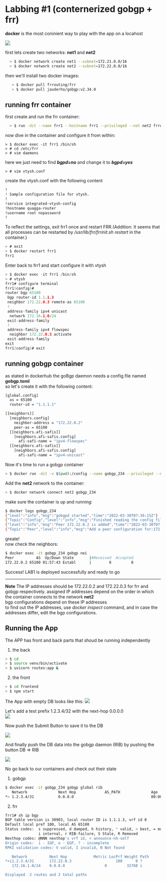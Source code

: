 # Labbing #1 (conternerized gobgp + frr)

**docker** is the most coninient way to play with the app on a locahost  

![](lab_schema.png)

first lets create two networks: **net1** and **net2**  
```bash
  > $ docker network create net1 --subnet=172.21.0.0/16
  > $ docker network create net2 --subnet=172.22.0.0/16
```
then we'll install two docker images:  
```bash
   > $ docker pull frrouting/frr
   > $ docker pull jauderho/gobgp:v2.34.0  
```
## running frr container

first create and run the frr container:  
```bash
  > $ run -dit --name frr1 --hostname frr1 --privileged --net net2 frrouting/frr
```
now dive in the container and configure it from within:  
```
> $ docker exec -it frr1 /bin/sh
> # cd /etc/frr
> # vim daemons
```
here we just need to find ***bgpd=no*** and change it to ***bgpd=yes***

```
> # vim vtysh.conf
```
create the vtysh.conf with the following content
```bash
!
! Sample configuration file for vtysh.
!
!service integrated-vtysh-config
!hostname quagga-router
!username root nopassword
!
```
To reflect the settings, exit frr1 once and restart FRR.(Addition: It seems that all processes can be restarted by */usr/lib/frr/frrinit.sh restart* in the container.)
```c
> # exit
> $ docker restart frr1
frr1
```
Enter back to frr1 and start configure it with vtysh
```c 
> $ docker exec -it frr1 /bin/sh
> # vtysh
frr1# configure terminal 
frr1(config)# 
router bgp 65100
 bgp router-id 1.1.1.3
 neighbor 172.22.0.3 remote-as 65100
 !
 address-family ipv4 unicast
  network 172.16.1.0/24
 exit-address-family
 !
 address-family ipv4 flowspec
  neighbor 172.22.0.3 activate
 exit-address-family
exit
frr1(config)# exit
```


## running gobgp container
as stated in dockerhub the goBgp daemon needs a config.file named **gobgp.toml**  
so let's create it with the following content:
```bash
[global.config]
  as = 65100
  router-id = "1.1.1.1"

[[neighbors]]
  [neighbors.config]
    neighbor-address = "172.22.0.2"
    peer-as = 65100
  [[neighbors.afi-safis]]
    [neighbors.afi-safis.config]
      afi-safi-name = "ipv4-flowspec"
  [[neighbors.afi-safis]]
    [neighbors.afi-safis.config]
      afi-safi-name = "ipv4-unicast"

```
Now it's time to run a gobgp container 
```bash
> $ docker run -dit -v $(pwd):/config --name gobgp_234 --privileged --net net1 -p50051:50051 jauderho/gobgp:v2.34.0
```
Add the **net2** network to the container:
```bash
> $ docker network connect net2 gobgp_234
```
make sure the container is up and running:
```bash
$ docker logs gobgp_234
{"level":"info","msg":"gobgpd started","time":"2022-03-30T07:36:15Z"}
{"Topic":"Config","level":"info","msg":"Finished reading the config file","time":"2022-03-30T07:36:15Z"}
{"level":"info","msg":"Peer 172.22.0.2 is added","time":"2022-03-30T07:36:15Z"}
{"Topic":"Peer","level":"info","msg":"Add a peer configuration for:172.22.0.2","time":"2022-03-30T07:36:15Z"}
```
greate!  
now check the neighbors:  
```bash
$ docker exec -it gobgp_234 gobgp nei
Peer          AS  Up/Down State       |#Received  Accepted
172.22.0.2 65100 01:57:43 Establ      |        0         0
```

Success! LAB1 is deployed successfully and ready to go  

---  
**Note**
The IP addresses should be 172.22.0.2 and 172.22.0.3 for frr and gobgp respectively.
assigned IP addresses depend on the order in which the container connects to the network **net2**  
bgp configurations depend on these IP addresses  
to find out the IP addresses, use *docker inspect* command, and in case the addresses differ, edit the bgp configurations.  

## Running the App

The APP has front and back parts that shoud be running independently  
1. the back
```bash
> $ cd
> $ source venv/bin/activate
> $ uvicorn routes:app &
```
2. the front
```bash
> $ cd frontend
> $ npm start
```

The App with empty DB looks like this:
![](app_screen1.png)


Let's add a test prefix 1.2.3.4/32 with the next-hop 0.0.0.0  
![](app_screen2.png)


Now push the Submit Button to save it to the DB  

![](app_screen3.png)


And finally push the DB data into the gobgp daemon (RIB) by pushing the button DB => RIB  

![](app_screen4.png)

No go back to our containers and check out their state  
1. gobgp  

```bash
$ docker exec -it gobgp_234 gobgp global rib
   Network              Next Hop             AS_PATH              Age        Attrs
*> 1.2.3.4/31           0.0.0.0                                   00:00:52   [{Origin: ?}]
```

2. frr  

```bash
frr1# sh ip bgp
BGP table version is 30903, local router ID is 1.1.1.3, vrf id 0
Default local pref 100, local AS 65100
Status codes:  s suppressed, d damped, h history, * valid, > best, = multipath,
               i internal, r RIB-failure, S Stale, R Removed
Nexthop codes: @NNN nexthop's vrf id, < announce-nh-self
Origin codes:  i - IGP, e - EGP, ? - incomplete
RPKI validation codes: V valid, I invalid, N Not found

   Network          Next Hop            Metric LocPrf Weight Path
*>i1.2.3.4/31       172.22.0.3                    100      0 ?
   172.16.1.0/24    0.0.0.0                  0         32768 i

Displayed  2 routes and 2 total paths
```

